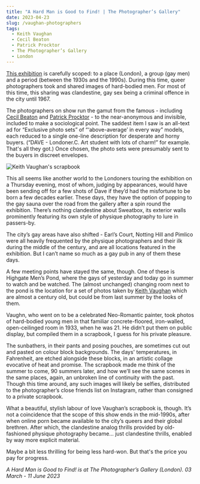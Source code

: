 ```yaml
---
title: "A Hard Man is Good to Find! | The Photographer’s Gallery"
date: 2023-04-23
slug: /vaughan-photographers
tags:
  - Keith Vaughan 
  - Cecil Beaton
  - Patrick Procktor
  - The Photographer’s Gallery
  - London
---
```


[This exhibition](https://thephotographersgallery.org.uk/whats-on/hard-man-good-find) is carefully scoped: to a place (London), a group (gay men) and a period (between the 1930s and the 1990s). During this time, queer photographers took and shared images of hard-bodied men. For most of this time, this sharing was clandestine, gay sex being a criminal offence in the city until 1967. 

The photographers on show run the gamut from the famous - including [Cecil Beaton](/tags/cecil-beaton) and [Patrick Procktor](/tags/patrick-procktor) - to the near-anonymous and invisible, included to make a sociological point. The saddest item I saw is an all-text ad for “Exclusive photo sets” of “‘above-average’ in every way” models, each reduced to a single one-line description for desperate and horny buyers. (“DAVE - Londoner.C. Art student with lots of charm!” for example. That's all they got.) Once chosen, the photo sets were presumably sent to the buyers in discreet envelopes.

![Keith Vaughan's scrapbook](/vaughan-photographers-1.jpeg)

This all seems like another world to the Londoners touring the exhibition on a Thursday evening, most of whom, judging by appearances, would have been sending off for a few shots of Dave if they’d had the misfortune to be born a few decades earlier. These days, they have the option of popping to the gay sauna over the road from the gallery after a spin round the exhibition. There’s nothing clandestine about Sweatbox, its exterior walls prominently featuring its own style of physique photography to lure in passers-by.

The city’s gay areas have also shifted - Earl’s Court, Notting Hill and Pimlico were all heavily frequented by the physique photographers and their ilk during the middle of the century, and are all locations featured in the exhibition. But I can’t name so much as a gay pub in any of them these days. 

A few meeting points have stayed the same, though. One of these is Highgate Men’s Pond, where the gays of yesterday and today go in summer to watch and be watched. The (almost unchanged) changing room next to the pond is the location for a set of photos taken by [Keith Vaughan](/tags/keith-vaughan) which are almost a century old, but could be from last summer by the looks of them.

Vaughn, who went on to be a celebrated Neo-Romantic painter, took photos of hard-bodied young men in that familiar concrete-floored, iron-walled, open-ceilinged room in 1933, when he was 21. He didn’t put them on public display, but compiled them in a scrapbook, I guess for his private pleasure.

The sunbathers, in their pants and posing pouches, are sometimes cut out and pasted on colour block backgrounds. The days' temperatures, in Fahrenheit, are etched alongside these blocks, in an artistic collage evocative of heat and promise. The scrapbook made me think of the summer to come, 90 summers later, and how we’ll see the same scenes in the same places, again, an unbroken line of continuity with the past. Though this time around, any such images will likely be selfies, distributed to the photographer’s close friends list on Instagram, rather than consigned to a private scrapbook.

What a beautiful, stylish labour of love Vaughan’s scrapbook is, though. It’s not a coincidence that the scope of this show ends in the mid-1990s, after when online porn became available to the city’s queers and their global brethren. After which, the clandestine analog thrills provided by old-fashioned physique photography became… just clandestine thrills, enabled by way more explicit material. 

Maybe a bit less thrilling for being less hard-won. But that's the price you pay for progress.

*A Hard Man is Good to Find! is at The Photographer’s Gallery (London). 03 March - 11 June 2023*
